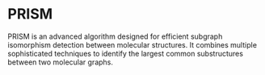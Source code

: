 # PRISM
PRISM is an advanced algorithm designed for efficient subgraph isomorphism detection between molecular structures. It combines multiple sophisticated techniques to identify the largest common substructures between two molecular graphs.
